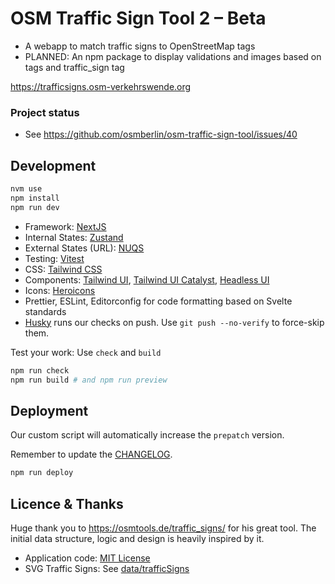 # OSM Traffic Sign Tool 2 – Beta

- A webapp to match traffic signs to OpenStreetMap tags
- PLANNED: An npm package to display validations and images based on tags and traffic_sign tag

https://trafficsigns.osm-verkehrswende.org

### Project status

- See https://github.com/osmberlin/osm-traffic-sign-tool/issues/40

## Development

```bash
nvm use
npm install
npm run dev
```

- Framework: [NextJS](https://nextjs.org/)
- Internal States: [Zustand](https://github.com/pmndrs/zustand)
- External States (URL): [NUQS](https://nuqs.47ng.com/)
- Testing: [Vitest](https://vitest.dev)
- CSS: [Tailwind CSS](https://tailwindcss.com/)
- Components: [Tailwind UI](https://tailwindui.com/), [Tailwind UI Catalyst](https://tailwindui.com/templates/catalyst), [Headless UI](https://headlessui.com/)
- Icons: [Heroicons](https://heroicons.com/)
- Prettier, ESLint, Editorconfig for code formatting based on Svelte standards
- [Husky](https://github.com/typicode/husky) runs our checks on push. Use `git push --no-verify` to force-skip them.

Test your work: Use `check` and `build`

```bash
npm run check
npm run build # and npm run preview
```

## Deployment

Our custom script will automatically increase the `prepatch` version.

Remember to update the [CHANGELOG](./CHANGELOG.md).

```bash
npm run deploy
```

## Licence & Thanks

Huge thank you to https://osmtools.de/traffic_signs/ for his great tool. The initial data structure, logic and design is heavily inspired by it.

- Application code: [MIT License](./LICENSE)
- SVG Traffic Signs: See [data/trafficSigns](./src/data/trafficSigns.ts)
